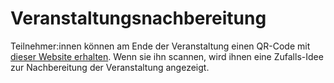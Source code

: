# Veranstaltungsnachbereitung

Teilnehmer:innen können am Ende der Veranstaltung einen QR-Code mit [dieser Website erhalten](https://ebildungslabor.github.io/veranstaltungsnachbereitung/). Wenn sie ihn scannen, wird ihnen eine Zufalls-Idee zur Nachbereitung der Veranstaltung angezeigt.
